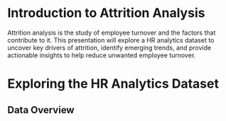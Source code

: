 # Introduction to Attrition Analysis
 Attrition analysis is the study of employee turnover and the factors that contribute to it. This presentation will explore a 
 HR analytics dataset to uncover key drivers of attrition, identify emerging trends, 
 and provide actionable insights to help reduce unwanted employee turnover.
 # Exploring the HR Analytics Dataset
 ## Data Overview

